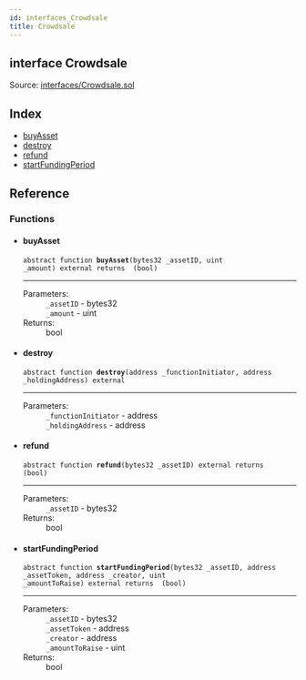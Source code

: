 ```yaml
---
id: interfaces_Crowdsale
title: Crowdsale
---
```


<div class="contract-doc"><div class="contract"><h2 class="contract-header"><span class="contract-kind">interface</span> Crowdsale</h2><div class="source">Source: <a href="https://github.com/MyBitFoundation/MyBit-Network.tech//blob/v0.0.0/contracts/interfaces/Crowdsale.sol" target="_blank">interfaces/Crowdsale.sol</a></div></div><div class="index"><h2>Index</h2><ul><li><a href="interfaces_Crowdsale.html#buyAsset">buyAsset</a></li><li><a href="interfaces_Crowdsale.html#destroy">destroy</a></li><li><a href="interfaces_Crowdsale.html#refund">refund</a></li><li><a href="interfaces_Crowdsale.html#startFundingPeriod">startFundingPeriod</a></li></ul></div><div class="reference"><h2>Reference</h2><div class="functions"><h3>Functions</h3><ul><li><div class="item function"><span id="buyAsset" class="anchor-marker"></span><h4 class="name">buyAsset</h4><div class="body"><code class="signature"><span>abstract </span>function <strong>buyAsset</strong><span>(bytes32 _assetID, uint _amount) </span><span>external </span><span>returns  (bool) </span></code><hr/><dl><dt><span class="label-parameters">Parameters:</span></dt><dd><div><code>_assetID</code> - bytes32</div><div><code>_amount</code> - uint</div></dd><dt><span class="label-return">Returns:</span></dt><dd>bool</dd></dl></div></div></li><li><div class="item function"><span id="destroy" class="anchor-marker"></span><h4 class="name">destroy</h4><div class="body"><code class="signature"><span>abstract </span>function <strong>destroy</strong><span>(address _functionInitiator, address _holdingAddress) </span><span>external </span></code><hr/><dl><dt><span class="label-parameters">Parameters:</span></dt><dd><div><code>_functionInitiator</code> - address</div><div><code>_holdingAddress</code> - address</div></dd></dl></div></div></li><li><div class="item function"><span id="refund" class="anchor-marker"></span><h4 class="name">refund</h4><div class="body"><code class="signature"><span>abstract </span>function <strong>refund</strong><span>(bytes32 _assetID) </span><span>external </span><span>returns  (bool) </span></code><hr/><dl><dt><span class="label-parameters">Parameters:</span></dt><dd><div><code>_assetID</code> - bytes32</div></dd><dt><span class="label-return">Returns:</span></dt><dd>bool</dd></dl></div></div></li><li><div class="item function"><span id="startFundingPeriod" class="anchor-marker"></span><h4 class="name">startFundingPeriod</h4><div class="body"><code class="signature"><span>abstract </span>function <strong>startFundingPeriod</strong><span>(bytes32 _assetID, address _assetToken, address _creator, uint _amountToRaise) </span><span>external </span><span>returns  (bool) </span></code><hr/><dl><dt><span class="label-parameters">Parameters:</span></dt><dd><div><code>_assetID</code> - bytes32</div><div><code>_assetToken</code> - address</div><div><code>_creator</code> - address</div><div><code>_amountToRaise</code> - uint</div></dd><dt><span class="label-return">Returns:</span></dt><dd>bool</dd></dl></div></div></li></ul></div></div></div>
